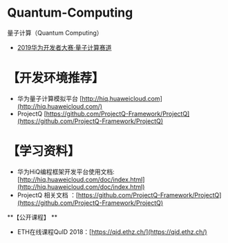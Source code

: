 # Quantum-Computing
量子计算（Quantum Computing）


* [
2019华为开发者大赛·量子计算赛道](https://developer.huaweicloud.com/competition/competitions/1000000101/introduction) 


# **【开发环境推荐】**
* 华为量子计算模拟平台 [http://hiq.huaweicloud.com](http://hiq.huaweicloud.com/)       
* ProjectQ  [https://github.com/ProjectQ-Framework/ProjectQ](https://github.com/ProjectQ-Framework/ProjectQ)  

# **【学习资料】**
* 华为HiQ编程框架开发平台使用文档:  [http://hiq.huaweicloud.com/doc/index.html](http://hiq.huaweicloud.com/doc/index.html)
* ProjectQ 相关文档 ：[https://github.com/ProjectQ-Framework/ProjectQ](https://github.com/ProjectQ-Framework/ProjectQ)  

 **【公开课程】 **
 * ETH在线课程QulD 2018：[https://qid.ethz.ch/](https://qid.ethz.ch/)





